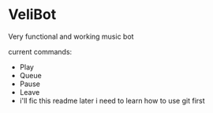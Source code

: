 # VeliBot
Very functional and working music bot 

current commands:
  - Play
  - Queue
  - Pause
  - Leave
  - i'll fic this readme later i need to learn how to use git first 
